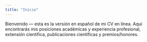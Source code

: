 ```yaml
---
title: "Inicio"
---
```


Bienvenido — esta es la versión en español de mi CV en línea. Aquí encontrarás mis posiciones académicas y experiencia profesional, extensión científica, publicaciones científicas y premios/honores.
